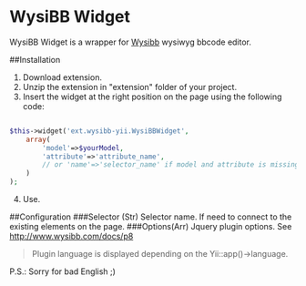 WysiBB Widget
==========

WysiBB Widget is a wrapper for [Wysibb](http://www.wysibb.com/) wysiwyg bbcode editor.

##Installation
1. Download extension.
2. Unzip the extension in "extension" folder of your project.
3. Insert the widget at the right position on the page using the following code: 
```php

$this->widget('ext.wysibb-yii.WysiBBWidget',
    array(
        'model'=>$yourModel,
        'attribute'=>'attribute_name',
        // or 'name'=>'selector_name' if model and attribute is missing.
    )
);

```
4. Use.

##Configuration
###Selector (Str)
Selector name. If need to connect to the existing elements on the page.
###Options(Arr)
Jquery plugin options. See http://www.wysibb.com/docs/p8

> Plugin language is displayed depending on the Yii::app()->language.

P.S.: Sorry for bad English ;)
